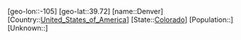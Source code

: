 ﻿---
location: [39.72,-105]
type: City
tags:
- geo/City


SpocWebEntityId: 29753
isDeleted: false
confidential: public

---
[geo-lon::-105]
[geo-lat::39.72]
[name::Denver]
[Country::[United_States_of_America](geo/Continent/North-America/United_States_of_America.md)]
[State::[Colorado](geo/Continent/North-America/United_States_of_America/Colorado.md)]
[Population::]
[Unknown::]

